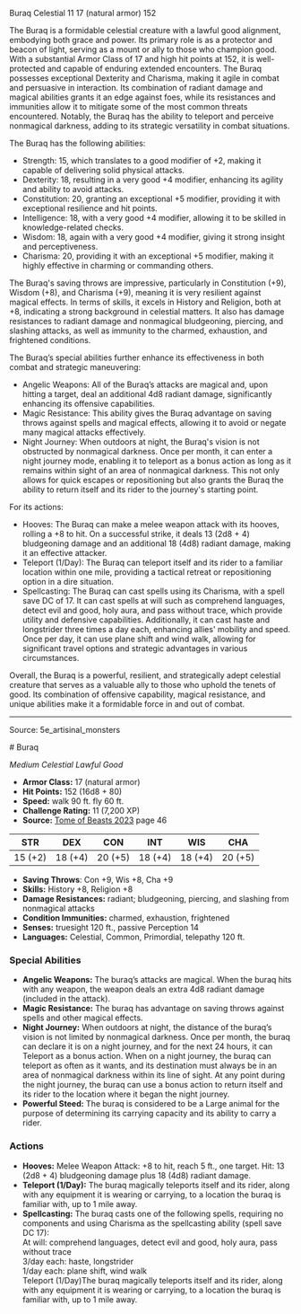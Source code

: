 <MonsterName/>Buraq</MonsterName>
<CreatureType/>Celestial</CreatureType>
<CR/>11</CR>
<AC/>17 (natural armor)</AC>
<HP/>152</HP>
<summary>The Buraq is a formidable celestial creature with a lawful good alignment, embodying both grace and power. Its primary role is as a protector and beacon of light, serving as a mount or ally to those who champion good. With a substantial Armor Class of 17 and high hit points at 152, it is well-protected and capable of enduring extended encounters. The Buraq possesses exceptional Dexterity and Charisma, making it agile in combat and persuasive in interaction. Its combination of radiant damage and magical abilities grants it an edge against foes, while its resistances and immunities allow it to mitigate some of the most common threats encountered. Notably, the Buraq has the ability to teleport and perceive nonmagical darkness, adding to its strategic versatility in combat situations.</summary>

<detail>

The Buraq has the following abilities: 

- Strength: 15, which translates to a good modifier of +2, making it capable of delivering solid physical attacks.
- Dexterity: 18, resulting in a very good +4 modifier, enhancing its agility and ability to avoid attacks.
- Constitution: 20, granting an exceptional +5 modifier, providing it with exceptional resilience and hit points.
- Intelligence: 18, with a very good +4 modifier, allowing it to be skilled in knowledge-related checks.
- Wisdom: 18, again with a very good +4 modifier, giving it strong insight and perceptiveness.
- Charisma: 20, providing it with an exceptional +5 modifier, making it highly effective in charming or commanding others.

The Buraq's saving throws are impressive, particularly in Constitution (+9), Wisdom (+8), and Charisma (+9), meaning it is very resilient against magical effects. In terms of skills, it excels in History and Religion, both at +8, indicating a strong background in celestial matters. It also has damage resistances to radiant damage and nonmagical bludgeoning, piercing, and slashing attacks, as well as immunity to the charmed, exhaustion, and frightened conditions. 

The Buraq’s special abilities further enhance its effectiveness in both combat and strategic maneuvering: 

- Angelic Weapons: All of the Buraq’s attacks are magical and, upon hitting a target, deal an additional 4d8 radiant damage, significantly enhancing its offensive capabilities.
- Magic Resistance: This ability gives the Buraq advantage on saving throws against spells and magical effects, allowing it to avoid or negate many magical attacks effectively.
- Night Journey: When outdoors at night, the Buraq's vision is not obstructed by nonmagical darkness. Once per month, it can enter a night journey mode, enabling it to teleport as a bonus action as long as it remains within sight of an area of nonmagical darkness. This not only allows for quick escapes or repositioning but also grants the Buraq the ability to return itself and its rider to the journey's starting point.

For its actions:

- Hooves: The Buraq can make a melee weapon attack with its hooves, rolling a +8 to hit. On a successful strike, it deals 13 (2d8 + 4) bludgeoning damage and an additional 18 (4d8) radiant damage, making it an effective attacker.
- Teleport (1/Day): The Buraq can teleport itself and its rider to a familiar location within one mile, providing a tactical retreat or repositioning option in a dire situation.
- Spellcasting: The Buraq can cast spells using its Charisma, with a spell save DC of 17. It can cast spells at will such as comprehend languages, detect evil and good, holy aura, and pass without trace, which provide utility and defensive capabilities. Additionally, it can cast haste and longstrider three times a day each, enhancing allies' mobility and speed. Once per day, it can use plane shift and wind walk, allowing for significant travel options and strategic advantages in various circumstances.

Overall, the Buraq is a powerful, resilient, and strategically adept celestial creature that serves as a valuable ally to those who uphold the tenets of good. Its combination of offensive capability, magical resistance, and unique abilities make it a formidable force in and out of combat.</detail>



---

Source: 5e_artisinal_monsters

<statblock>
# Buraq

*Medium* *Celestial* *Lawful Good*

- **Armor Class:** 17 (natural armor)
- **Hit Points:** 152 (16d8 + 80)
- **Speed:** walk 90 ft. fly 60 ft.
- **Challenge Rating:** 11 (7,200 XP)
- **Source:** [Tome of Beasts 2023](https://koboldpress.com/kpstore/product/tome-of-beasts-1-2023-edition/) page 46

| STR | DEX | CON | INT | WIS | CHA |
| --- | --- | --- | --- | --- | --- |
| 15 (+2) | 18 (+4) | 20 (+5) | 18 (+4) | 18 (+4) | 20 (+5) |

- **Saving Throws**: Con +9, Wis +8, Cha +9
- **Skills:** History +8, Religion +8
- **Damage Resistances:** radiant; bludgeoning, piercing, and slashing from nonmagical attacks
- **Condition Immunities:** charmed, exhaustion, frightened
- **Senses:** truesight 120 ft., passive Perception 14
- **Languages:** Celestial, Common, Primordial, telepathy 120 ft.

### Special Abilities

- **Angelic Weapons:** The buraq’s attacks are magical. When the buraq hits with any weapon, the weapon deals an extra 4d8 radiant damage (included in the attack).
- **Magic Resistance:** The buraq has advantage on saving throws against spells and other magical effects.
- **Night Journey:** When outdoors at night, the distance of the buraq’s vision is not limited by nonmagical darkness. Once per month, the buraq can declare it is on a night journey, and for the next 24 hours, it can Teleport as a bonus action. When on a night journey, the buraq can teleport as often as it wants, and its destination must always be in an area of nonmagical darkness within its line of sight. At any point during the night journey, the buraq can use a bonus action to return itself and its rider to the location where it began the night journey.
- **Powerful Steed:** The buraq is considered to be a Large animal for the purpose of determining its carrying capacity and its ability to carry a rider.

### Actions

- **Hooves:** Melee Weapon Attack: +8 to hit, reach 5 ft., one target. Hit: 13 (2d8 + 4) bludgeoning damage plus 18 (4d8) radiant damage.
- **Teleport (1/Day):** The buraq magically teleports itself and its rider, along with any equipment it is wearing or carrying, to a location the buraq is familiar with, up to 1 mile away.
- **Spellcasting:** The buraq casts one of the following spells, requiring no components and using Charisma as the spellcasting ability (spell save DC 17):<br>At will: comprehend languages, detect evil and good, holy aura, pass without trace<br>3/day each: haste, longstrider<br>1/day each: plane shift, wind walk<br>Teleport (1/Day)The buraq magically teleports itself and its rider, along with any equipment it is wearing or carrying, to a location the buraq is familiar with, up to 1 mile away.
</statblock>


